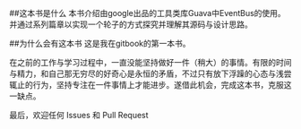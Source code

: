 ##这本书是什么
本书介绍由google出品的工具类库Guava中EventBus的使用。并通过系列篇章以实现一个轮子的方式探究并理解其源码与设计思路。


##为什么会有这本书
这是我在gitbook的第一本书。

在之前的工作与学习过程中，一直没能坚持做好一件（稍大）的事情。有限的时间与精力，和自己那无穷尽的好奇心是永恒的矛盾，不过只有放下浮躁的心态与浅尝辄止的行为，坚持专注在一件事情上才能进步。遂借此机会，完成这本书，克服这一缺点。

最后，欢迎任何 Issues 和 Pull Request